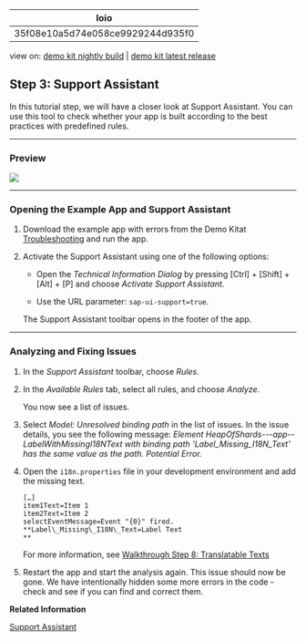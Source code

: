 <!-- loio35f08e10a5d74e058ce9929244d935f0 -->

| loio |
| -----|
| 35f08e10a5d74e058ce9929244d935f0 |

<div id="loio">

view on: [demo kit nightly build](https://openui5nightly.hana.ondemand.com/#/topic/35f08e10a5d74e058ce9929244d935f0) | [demo kit latest release](https://openui5.hana.ondemand.com/#/topic/35f08e10a5d74e058ce9929244d935f0)</div>

## Step 3: Support Assistant

In this tutorial step, we will have a closer look at Support Assistant. You can use this tool to check whether your app is built according to the best practices with predefined rules.

***

<a name="loio35f08e10a5d74e058ce9929244d935f0__section_u2k_c1d_5z"/>

### Preview

 ![](loiof3f8bdbb49eb46eda7568ebf30eb7d41_LowRes.png) 

***

<a name="loio35f08e10a5d74e058ce9929244d935f0__section_hkm_s4f_vz"/>

### Opening the Example App and Support Assistant

1.  Download the example app with errors from the Demo Kitat [Troubleshooting](https://openui5.hana.ondemand.com/explored.html#/sample/sap.ui.core.tutorial.troubleshooting.01/preview) and run the app.

2.  Activate the Support Assistant using one of the following options:

    -   Open the *Technical Information Dialog* by pressing  [Ctrl\] + [Shift\] + [Alt\] + [P\]  and choose *Activate Support Assistant*.

    -   Use the URL parameter: `sap-ui-support=true`.

    The Support Assistant toolbar opens in the footer of the app.


***

<a name="loio35f08e10a5d74e058ce9929244d935f0__section_b2v_bzk_zz"/>

### Analyzing and Fixing Issues

1.  In the *Support Assistant* toolbar, choose *Rules*.

2.  In the *Available Rules* tab, select all rules, and choose *Analyze*.

    You now see a list of issues.

3.  Select *Model: Unresolved binding path* in the list of issues. In the issue details, you see the following message: *Element HeapOfShards---app--LabelWithMissingI18NText with binding path 'Label\_Missing\_I18N\_Text' has the same value as the path. Potential Error.*

4.  Open the `i18n.properties` file in your development environment and add the missing text.

    ```
    […]
    item1Text=Item 1
    item2Text=Item 2
    selectEventMessage=Event "{0}" fired.
    **Label\_Missing\_I18N\_Text=Label Text
    **
    ```

    For more information, see [Walkthrough Step 8: Translatable Texts](Step_8_Translatable_Texts_df86bfb.md)

5.  Restart the app and start the analysis again. This issue should now be gone. We have intentionally hidden some more errors in the code - check and see if you can find and correct them.


**Related Information**  


[Support Assistant](Support_Assistant_57ccd7d.md "The Support Assistant enables developers to check whether their apps are built according to the OpenUI5 best practices and guidelines.")


